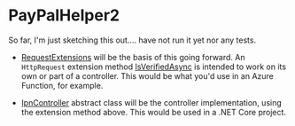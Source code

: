 # PayPalHelper2

So far, I'm just sketching this out.... have not run it yet nor any tests.

- [RequestExtensions](https://github.com/adamosoftware/PayPalHelper2/blob/master/PayPalHelper.Core/RequestExtensions.cs) will be the basis of this going forward. An `HttpRequest` extension method [IsVerifiedAsync](https://github.com/adamosoftware/PayPalHelper2/blob/master/PayPalHelper.Core/RequestExtensions.cs#L19) is intended to work on its own or part of a controller. This would be what you'd use in an Azure Function, for example.

- [IpnController](https://github.com/adamosoftware/PayPalHelper2/blob/master/PayPalHelper.Core/IpnController.cs) abstract class will be the controller implementation, using the extension method above. This would be used in a .NET Core project.
